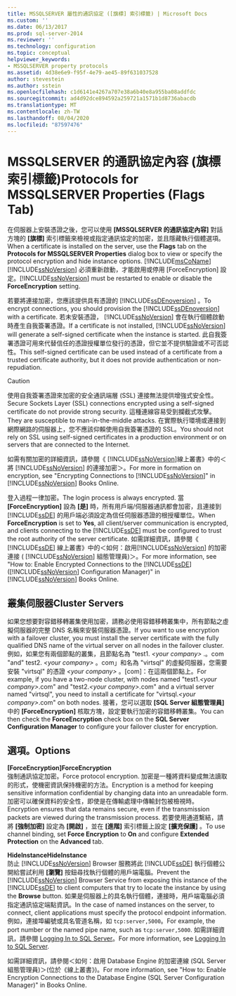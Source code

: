 ```yaml
---
title: MSSQLSERVER 屬性的通訊協定 ([旗標] 索引標籤) | Microsoft Docs
ms.custom: ''
ms.date: 06/13/2017
ms.prod: sql-server-2014
ms.reviewer: ''
ms.technology: configuration
ms.topic: conceptual
helpviewer_keywords:
- MSSQLSERVER property protocols
ms.assetid: 4d38e6e9-f95f-4e79-ae45-89f631037528
author: stevestein
ms.author: sstein
ms.openlocfilehash: c1d6141e4267a707e38a6b40e8a955ba08addfdc
ms.sourcegitcommit: ad4d92dce894592a259721a1571b1d8736abacdb
ms.translationtype: MT
ms.contentlocale: zh-TW
ms.lasthandoff: 08/04/2020
ms.locfileid: "87597476"
---
```

# <a name="protocols-for-mssqlserver-properties-flags-tab"></a><span data-ttu-id="f903d-102">MSSQLSERVER 的通訊協定內容 (旗標索引標籤)</span><span class="sxs-lookup"><span data-stu-id="f903d-102">Protocols for MSSQLSERVER Properties (Flags Tab)</span></span>
  <span data-ttu-id="f903d-103">在伺服器上安裝憑證之後，您可以使用 **[MSSQLSERVER 的通訊協定內容]** 對話方塊的 **[旗標]** 索引標籤來檢視或指定通訊協定的加密，並且隱藏執行個體選項。</span><span class="sxs-lookup"><span data-stu-id="f903d-103">When a certificate is installed on the server, use the **Flags** tab on the **Protocols for MSSQLSERVER Properties** dialog box to view or specify the protocol encryption and hide instance options.</span></span> [!INCLUDE[msCoName](../../includes/msconame-md.md)] <span data-ttu-id="f903d-104">[!INCLUDE[ssNoVersion](../../includes/ssnoversion-md.md)] 必須重新啟動，才能啟用或停用 [ForceEncryption]  設定。</span><span class="sxs-lookup"><span data-stu-id="f903d-104">[!INCLUDE[ssNoVersion](../../includes/ssnoversion-md.md)] must be restarted to enable or disable the **ForceEncryption** setting.</span></span>  
  
 <span data-ttu-id="f903d-105">若要將連接加密，您應該提供具有憑證的 [!INCLUDE[ssDEnoversion](../../includes/ssdenoversion-md.md)] 。</span><span class="sxs-lookup"><span data-stu-id="f903d-105">To encrypt connections, you should provision the [!INCLUDE[ssDEnoversion](../../includes/ssdenoversion-md.md)] with a certificate.</span></span> <span data-ttu-id="f903d-106">若未安裝憑證， [!INCLUDE[ssNoVersion](../../includes/ssnoversion-md.md)] 會在執行個體啟動時產生自我簽署憑證。</span><span class="sxs-lookup"><span data-stu-id="f903d-106">If a certificate is not installed, [!INCLUDE[ssNoVersion](../../includes/ssnoversion-md.md)] will generate a self-signed certificate when the instance is started.</span></span> <span data-ttu-id="f903d-107">此自我簽署憑證可用來代替信任的憑證授權單位發行的憑證，但它並不提供驗證或不可否認性。</span><span class="sxs-lookup"><span data-stu-id="f903d-107">This self-signed certificate can be used instead of a certificate from a trusted certificate authority, but it does not provide authentication or non-repudiation.</span></span>  
  
> [!CAUTION]  
>  <span data-ttu-id="f903d-108">使用自我簽署憑證來加密的安全通訊端層 (SSL) 連接無法提供增強式安全性。</span><span class="sxs-lookup"><span data-stu-id="f903d-108">Secure Sockets Layer (SSL) connections encrypted using a self-signed certificate do not provide strong security.</span></span> <span data-ttu-id="f903d-109">這種連線容易受到攔截式攻擊。</span><span class="sxs-lookup"><span data-stu-id="f903d-109">They are susceptible to man-in-the-middle attacks.</span></span> <span data-ttu-id="f903d-110">在實際執行環境或連接到網際網路的伺服器上，您不應該仰賴使用自我簽署憑證的 SSL。</span><span class="sxs-lookup"><span data-stu-id="f903d-110">You should not rely on SSL using self-signed certificates in a production environment or on servers that are connected to the Internet.</span></span>  
  
 <span data-ttu-id="f903d-111">如需有關加密的詳細資訊，請參閱《 [!INCLUDE[ssNoVersion](../../includes/ssnoversion-md.md)]線上叢書》中的＜將 [!INCLUDE[ssNoVersion](../../includes/ssnoversion-md.md)] 的連接加密＞。</span><span class="sxs-lookup"><span data-stu-id="f903d-111">For more in formation on encryption, see "Encrypting Connections to [!INCLUDE[ssNoVersion](../../includes/ssnoversion-md.md)]" in [!INCLUDE[ssNoVersion](../../includes/ssnoversion-md.md)] Books Online.</span></span>  
  
 <span data-ttu-id="f903d-112">登入過程一律加密。</span><span class="sxs-lookup"><span data-stu-id="f903d-112">The login process is always encrypted.</span></span> <span data-ttu-id="f903d-113">當 **[ForceEncryption]** 設為 **[是]** 時，所有用戶端/伺服器通訊都會加密，且連接到 [!INCLUDE[ssDE](../../includes/ssde-md.md)] 的用戶端必須設定為信任伺服器憑證的根授權單位。</span><span class="sxs-lookup"><span data-stu-id="f903d-113">When **ForceEncryption** is set to **Yes**, all client/server communication is encrypted, and clients connecting to the [!INCLUDE[ssDE](../../includes/ssde-md.md)] must be configured to trust the root authority of the server certificate.</span></span> <span data-ttu-id="f903d-114">如需詳細資訊，請參閱《 [!INCLUDE[ssDE](../../includes/ssde-md.md)] 線上叢書》中的＜如何：啟用[!INCLUDE[ssNoVersion](../../includes/ssnoversion-md.md)] 的加密連接 ( [!INCLUDE[ssNoVersion](../../includes/ssnoversion-md.md)] 組態管理員)＞。</span><span class="sxs-lookup"><span data-stu-id="f903d-114">For more information, see "How to: Enable Encrypted Connections to the [!INCLUDE[ssDE](../../includes/ssde-md.md)] ([!INCLUDE[ssNoVersion](../../includes/ssnoversion-md.md)] Configuration Manager)" in [!INCLUDE[ssNoVersion](../../includes/ssnoversion-md.md)] Books Online.</span></span>  
  
## <a name="cluster-servers"></a><span data-ttu-id="f903d-115">叢集伺服器</span><span class="sxs-lookup"><span data-stu-id="f903d-115">Cluster Servers</span></span>  
 <span data-ttu-id="f903d-116">如果您想要對容錯移轉叢集使用加密，請務必使用容錯移轉叢集中，所有節點之虛擬伺服器的完整 DNS 名稱來安裝伺服器憑證。</span><span class="sxs-lookup"><span data-stu-id="f903d-116">If you want to use encryption with a failover cluster, you must install the server certificate with the fully qualified DNS name of the virtual server on all nodes in the failover cluster.</span></span> <span data-ttu-id="f903d-117">例如，如果您有兩個節點的叢集，且節點名為 "test1. *\<your company>* .。com "and" test2. *\<your company>* 。com」和名為 "virtsql" 的虛擬伺服器，您需要安裝 "virtsql" 的憑證 *\<your company>* 。[com]：在這兩個節點上。</span><span class="sxs-lookup"><span data-stu-id="f903d-117">For example, if you have a two-node cluster, with nodes named "test1.*\<your company>*.com" and "test2.*\<your company>*.com" and a virtual server named "virtsql", you need to install a certificate for "virtsql.*\<your company>*.com" on both nodes.</span></span> <span data-ttu-id="f903d-118">接著，您可以選取 **[SQL Server 組態管理員]** 中的 **[ForceEncryption]** 核取方塊，設定要執行加密的容錯移轉叢集。</span><span class="sxs-lookup"><span data-stu-id="f903d-118">You can then check the **ForceEncryption** check box on the **SQL Server Configuration Manager** to configure your failover cluster for encryption.</span></span>  
  
## <a name="options"></a><span data-ttu-id="f903d-119">選項。</span><span class="sxs-lookup"><span data-stu-id="f903d-119">Options</span></span>  
 <span data-ttu-id="f903d-120">**[ForceEncryption]**</span><span class="sxs-lookup"><span data-stu-id="f903d-120">**ForceEncryption**</span></span>  
 <span data-ttu-id="f903d-121">強制通訊協定加密。</span><span class="sxs-lookup"><span data-stu-id="f903d-121">Force protocol encryption.</span></span> <span data-ttu-id="f903d-122">加密是一種將資料變成無法讀取的形式，使機密資訊保持機密的方法。</span><span class="sxs-lookup"><span data-stu-id="f903d-122">Encryption is a method for keeping sensitive information confidential by changing data into an unreadable form.</span></span> <span data-ttu-id="f903d-123">加密可以確保資料的安全性，即使是在傳輸處理中傳輸封包被檢視時。</span><span class="sxs-lookup"><span data-stu-id="f903d-123">Encryption ensures that data remains secure, even if the transmission packets are viewed during the transmission process.</span></span> <span data-ttu-id="f903d-124">若要使用通道繫結，請將 **[強制加密]** 設定為 **[開啟]** ，並在 **[進階]** 索引標籤上設定 **[擴充保護]** 。</span><span class="sxs-lookup"><span data-stu-id="f903d-124">To use channel binding, set **Force Encryption** to **On** and configure **Extended Protection** on the **Advanced** tab.</span></span>  
  
 <span data-ttu-id="f903d-125">**HideInstance**</span><span class="sxs-lookup"><span data-stu-id="f903d-125">**HideInstance**</span></span>  
 <span data-ttu-id="f903d-126">防止 [!INCLUDE[ssNoVersion](../../includes/ssnoversion-md.md)] Browser 服務將此 [!INCLUDE[ssDE](../../includes/ssde-md.md)] 執行個體公開給嘗試利用 **[瀏覽]** 按鈕尋找執行個體的用戶端電腦。</span><span class="sxs-lookup"><span data-stu-id="f903d-126">Prevent the [!INCLUDE[ssNoVersion](../../includes/ssnoversion-md.md)] Browser Service from exposing this instance of the [!INCLUDE[ssDE](../../includes/ssde-md.md)] to client computers that try to locate the instance by using the **Browse** button.</span></span> <span data-ttu-id="f903d-127">如果是伺服器上的具名執行個體，連接時，用戶端電腦必須指定通訊協定端點資訊。</span><span class="sxs-lookup"><span data-stu-id="f903d-127">In the case of named instances on the server, to connect, client applications must specify the protocol endpoint information.</span></span> <span data-ttu-id="f903d-128">例如，連接埠編號或具名管道名稱，如 `tcp:server,5000`。</span><span class="sxs-lookup"><span data-stu-id="f903d-128">For example, the port number or the named pipe name, such as `tcp:server,5000`.</span></span> <span data-ttu-id="f903d-129">如需詳細資訊，請參閱 [Logging In to SQL Server](../../database-engine/configure-windows/logging-in-to-sql-server.md)。</span><span class="sxs-lookup"><span data-stu-id="f903d-129">For more information, see [Logging In to SQL Server](../../database-engine/configure-windows/logging-in-to-sql-server.md).</span></span>  
  
 <span data-ttu-id="f903d-130">如需詳細資訊，請參閱＜如何：啟用 Database Engine 的加密連線 (SQL Server 組態管理員)＞(位於《線上叢書》)。</span><span class="sxs-lookup"><span data-stu-id="f903d-130">For more information, see "How to: Enable Encryption Connections to the Database Engine (SQL Server Configuration Manager)" in Books Online.</span></span>  
  
  
